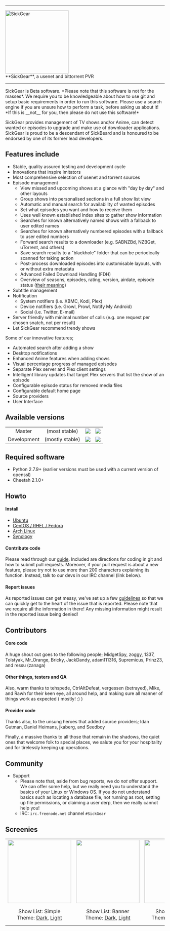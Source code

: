 <hr>
<div><a id="top"><img alt="SickGear" width="200" src="https://raw.githubusercontent.com/wiki/SickGear/SickGear/images/SickGearLogo.png"></a></div>
**SickGear**, a usenet and bittorrent PVR
<hr>
SickGear is Beta software.  *Please note that this software is not for the masses*.  We require you to be knowledgeable about how to use git and setup basic requirements in order to run this software.  Please use a search engine if you are unsure how to perform a task, before asking us about it! *If this is __not__ for you, then please do not use this software!*

SickGear provides management of TV shows and/or Anime, can detect wanted or episodes to upgrade and make use of downloader applications.  SickGear is proud to be a descendant of SickBeard and is honoured to be endorsed by one of its former lead developers.  

## Features include
* Stable, quality assured testing and development cycle
* Innovations that inspire imitators
* Most comprehensive selection of usenet and torrent sources
* Episode management
  * View missed and upcoming shows at a glance with "day by day" and other layouts
  * Group shows into personalised sections in a full show list view
  * Automatic and manual search for availability of wanted episodes
  * Set what episodes you want and how to receive them
  * Uses well known established index sites to gather show information
  * Searches for known alternatively named shows with a fallback to user edited names
  * Searches for known alternatively numbered episodes with a fallback to user edited numbers
  * Forward search results to a downloader (e.g. SABNZBd, NZBGet, uTorrent, and others)
  * Save search results to a "blackhole" folder that can be periodically scanned for taking action
  * Post-process downloaded episodes into customisable layouts, with or without extra metadata
  * Advanced Failed Download Handling (FDH)
  * Overview of seasons, episodes, rating, version, airdate, episode status ([their meaning](https://github.com/SickGear/SickGear/wiki/Episode-Status))
* Subtitle management
* Notification
  * System notifiers (i.e. XBMC, Kodi, Plex)
  * Device notifiers (i.e. Growl, Prowl, Notify My Android)
  * Social (i.e. Twitter, E-mail)
* Server friendly with minimal number of calls (e.g. one request per chosen snatch, not per result)
* Let SickGear recommend trendy shows

Some of our innovative features;
* Automated search after adding a show
* Desktop notifications
* Enhanced Anime features when adding shows
* Visual percentage progress of managed episodes
* Separate Plex server and Plex client settings
* Intelligent library updates that target Plex servers that list the show of an episode
* Configurable episode status for removed media files
* Configurable default home page
* Source providers
* User Interface

## Available versions
<table><thead></thead><tbody>
<tr align="center">
  <td>Master</td><td>(most stable)</td><td><a id="top" title=""><img src="https://raw.githubusercontent.com/wiki/SickGear/SickGear/images/badge-stability.png"></a></td><td><a id="top" title=""><img src="https://raw.githubusercontent.com/wiki/SickGear/SickGear/images/badge-stable.png"></a></td>
</tr>
<tr align="center">
  <td>Development</td><td>(mostly stable)</td><td><a id="top" title="Where some imitate"><img src="https://raw.githubusercontent.com/wiki/SickGear/SickGear/images/badge-innovate.png"></a></td><td><a title="Build Status: Passing = All good!" target="_blank" href="https://travis-ci.org/SickGear/SickGear"><img src="https://travis-ci.org/SickGear/SickGear.svg?branch=develop"></a></td>
</tr>
</tbody>
</table>

## Required software
* Python 2.7.9+ (earlier versions must be used with a current version of openssl)
* Cheetah 2.1.0+

## Howto

#### Install
* [Ubuntu](https://github.com/SickGear/SickGear/wiki/Install-SickGear-[1]-Ubuntu)
* [CentOS / RHEL / Fedora](https://github.com/SickGear/SickGear/wiki/Install-SickGear-[2]-CentOS-RHEL)
* [Arch Linux](https://github.com/SickGear/SickGear/wiki/Install-SickGear-[3]-Arch-Linux)
* [Synology](https://github.com/SickGear/SickGear/wiki/Install-SickGear-[4]-Synology)

#### Contribute code
Please read through our [guide](https://github.com/SickGear/SickGear/wiki/%5BHow-to%5D-Contribute-Code).  Included are directions for coding in git and how to submit pull requests.
Moreover, if your pull request is about a new feature, please try not to use more than 200 characters explaining its function.  Instead, talk to our devs in our IRC channel (link below).

#### Report issues
As reported issues can get messy, we've set up a few [guidelines](https://github.com/SickGear/SickGear/wiki/%5BHow-to%5D-Report-Issues) so that we can quickly get to the heart of the issue that is reported.  Please note that we require all the information in there! Any missing information might result in the reported issue being denied!

## Contributors

#### Core code
A huge shout out goes to the following people; MidgetSpy, zoggy, 1337, Tolstyak, Mr_Orange, Bricky, JackDandy, adam111316, Supremicus, Prinz23, and ressu (zanaga)

#### Other things, testers and QA
Also, warm thanks to tehspede, CtrlAltDefeat, vergessen (betrayed), Mike, and Rawh for their keen eye, all around help, and making sure all manner of things work as expected ( mostly! :) )

#### Provider code
Thanks also, to the unsung heroes that added source providers; Idan Gutman, Daniel Heimans, jkaberg, and Seedboy

Finally, a massive thanks to all those that remain in the shadows, the quiet ones that welcome folk to special places, we salute you for your hospitality and for tirelessly keeping up operations.

## Community
* Support
  * Please note that, aside from bug reports, we do *not* offer support.  We can offer some help, but we really need you to understand the basics of your Linux or Windows OS.  If you do not understand basics such as locating a database file, not running as root, setting up file permissions, or claiming a user derp, then we really cannot help you!
  * IRC: `irc.freenode.net` channel `#SickGear`

## Screenies
<table><thead></thead><tbody>
<tr align="center">
  <td><a title="Show List - Layout: Simple" href="https://raw.githubusercontent.com/wiki/SickGear/SickGear/images/screenies/showlist-simple.jpg"><img src="https://raw.githubusercontent.com/wiki/SickGear/SickGear/images/screenies/showlist-simple-t.jpg" width="200"></a></td>
  <td><a title="Show List - Layout: Banner" href="https://raw.githubusercontent.com/wiki/SickGear/SickGear/images/screenies/showlist-banner.jpg"><img src="https://raw.githubusercontent.com/wiki/SickGear/SickGear/images/screenies/showlist-banner-t.jpg" width="200"></a></td>
  <td><a title="Show List - Layout: Poster" href="https://raw.githubusercontent.com/wiki/SickGear/SickGear/images/screenies/showlist-poster.jpg"><img src="https://raw.githubusercontent.com/wiki/SickGear/SickGear/images/screenies/showlist-poster-t.jpg" width="200"></a></td>
  <td><a title="Episode View - Layout: Day by Day" href="https://raw.githubusercontent.com/wiki/SickGear/SickGear/images/screenies/episodeview-day-by-day.jpg"><img src="https://raw.githubusercontent.com/wiki/SickGear/SickGear/images/screenies/episodeview-day-by-day-t.jpg" width="200"></a></td>
  <td><a title="Episode View - Layout: List" href="https://raw.githubusercontent.com/wiki/SickGear/SickGear/images/screenies/episodeview-list.jpg"><img src="https://raw.githubusercontent.com/wiki/SickGear/SickGear/images/screenies/episodeview-list-t.jpg" width="200"></a></td>
  <td><a title="Display Show" href="https://raw.githubusercontent.com/wiki/SickGear/SickGear/images/screenies/displayshow.jpg"><img src="https://raw.githubusercontent.com/wiki/SickGear/SickGear/images/screenies/displayshow-t.jpg" width="200"></a></td>
</tr>
<tr align="center">
  <td>Show List: Simple<br />Theme: <a title="Theme Dark" href="https://raw.githubusercontent.com/wiki/SickGear/SickGear/images/screenies/showlist-simple.jpg">Dark</a>, <a title="Theme Light" href="https://raw.githubusercontent.com/wiki/SickGear/SickGear/images/screenies/showlist-simple-light.jpg">Light</a></td>
  <td>Show List: Banner<br />Theme: <a title="Theme Dark" href="https://raw.githubusercontent.com/wiki/SickGear/SickGear/images/screenies/showlist-banner.jpg">Dark</a>, <a title="Theme Light" href="https://raw.githubusercontent.com/wiki/SickGear/SickGear/images/screenies/showlist-banner-light.jpg">Light</a></td>
  <td>Show List: Poster<br />Theme: <a title="Theme Dark - Anime" href="https://raw.githubusercontent.com/wiki/SickGear/SickGear/images/screenies/showlist-poster.jpg">Dark</a>, <a title="Theme Dark 2" href="https://raw.githubusercontent.com/wiki/SickGear/SickGear/images/screenies/showlist-poster2.jpg">Dark 2</a></td>
  <td>Episode View: Day by Day<br />Theme: <a title="Theme Dark" href="https://raw.githubusercontent.com/wiki/SickGear/SickGear/images/screenies/episodeview-day-by-day.jpg">Dark</a>, <a title="Theme Light" href="https://raw.githubusercontent.com/wiki/SickGear/SickGear/images/screenies/episodeview-day-by-day-light.jpg">Light</a></td>
  <td>Episode View: List<br />Theme: <a title="Theme Dark" href="https://raw.githubusercontent.com/wiki/SickGear/SickGear/images/screenies/episodeview-list.jpg">Dark</a>, <a title="Theme Dark - Anime" href="https://raw.githubusercontent.com/wiki/SickGear/SickGear/images/screenies/episodeview-list2.jpg">Dark 2</a>, <a title="Theme Light" href="https://raw.githubusercontent.com/wiki/SickGear/SickGear/images/screenies/episodeview-list-light.jpg">Light</a></td>
  <td>Display Show<br />Theme: <a title="Theme Dark" href="https://raw.githubusercontent.com/wiki/SickGear/SickGear/images/screenies/displayshow.jpg">Dark</a>, <a title="Theme Light" href="https://raw.githubusercontent.com/wiki/SickGear/SickGear/images/screenies/displayshow-light.jpg">Light</a></td>
</tr>
</tbody>
</table>
